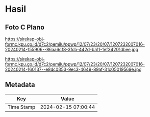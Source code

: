# Hasil

## Foto C Plano

https://sirekap-obj-formc.kpu.go.id/d7c2/pemilu/ppwp/12/07/23/20/07/1207232007016-20240214-155906--86aa6cf8-3fcb-442d-ba11-1ef34201dbee.jpg

https://sirekap-obj-formc.kpu.go.id/d7c2/pemilu/ppwp/12/07/23/20/07/1207232007016-20240214-160137--e8dc0353-9ec3-4649-89af-31c05019569e.jpg


## Metadata

| Key        | Value               |
| ---------- | ------------------- |
| Time Stamp | 2024-02-15 07:00:44 |



